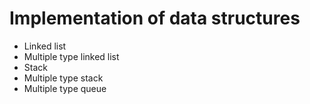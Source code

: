 # Implementation of data structures
- Linked list
- Multiple type linked list
- Stack
- Multiple type stack
- Multiple type queue

